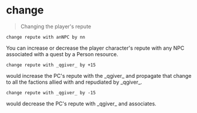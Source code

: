 # change

> Changing the player's repute

```
change repute with anNPC by nn
```

You can increase or decrease the player character's repute with any NPC associated with a quest by a Person resource.

```
change repute with _qgiver_ by +15
```
would increase the PC's repute with the \_qgiver\_ and propagate that change to all the factions allied with and repudiated by \_qgiver\_.

```
change repute with _qgiver_ by -15
```

would decrease the PC's repute with \_qgiver\_ and associates.
